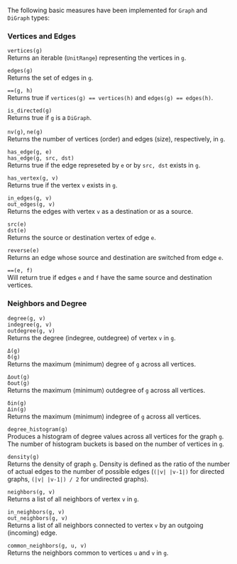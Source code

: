 The following basic measures have been implemented for `Graph` and `DiGraph`
types:

### Vertices and Edges

`vertices(g)`  
Returns an iterable (`UnitRange`) representing the vertices in `g`.

`edges(g)`  
Returns the set of edges in `g`.

`==(g, h)`  
Returns true if `vertices(g) == vertices(h)` and `edges(g) == edges(h)`.

`is_directed(g)`  
Returns true if `g` is a `DiGraph`.

`nv(g)`, `ne(g)`  
Returns the number of vertices (order) and edges (size), respectively, in `g`.

`has_edge(g, e)`  
`has_edge(g, src, dst)`  
Returns true if the edge represeted by `e` or by `src, dst` exists in `g`.

`has_vertex(g, v)`  
Returns true if the vertex `v` exists in `g`.

`in_edges(g, v)`  
`out_edges(g, v)`  
Returns the edges with vertex `v` as a destination or as a source.

`src(e)`  
`dst(e)`  
Returns the source or destination vertex of edge `e`.

`reverse(e)`  
Returns an edge whose source and destination are switched from edge `e`.

`==(e, f)`  
Will return true if edges `e` and `f` have the same source and destination
vertices.

### Neighbors and Degree

`degree(g, v)`  
`indegree(g, v)`  
`outdegree(g, v)`  
Returns the degree (indegree, outdegree) of vertex `v` in `g`.

`Δ(g)`  
`δ(g)`  
Returns the maximum (minimum) degree of `g` across all vertices.

`Δout(g)`  
`δout(g)`  
Returns the maximum (minimum) outdegree of `g` across all vertices.

`δin(g)`  
`Δin(g)`  
Returns the maximum (minimum) indegree of `g` across all vertices.

`degree_histogram(g)`  
Produces a histogram of degree values across all vertices for the graph `g`.
The number of histogram buckets is based on the number of vertices in `g`.

`density(g)`  
Returns the density of graph `g`. Density is defined as the ratio of the number
of actual edges to the number of possible edges (`(|v| |v-1|)` for directed
graphs, `(|v| |v-1|) / 2` for undirected graphs).

`neighbors(g, v)`  
Returns a list of all neighbors of vertex `v` in `g`.

`in_neighbors(g, v)`  
`out_neighbors(g, v)`  
Returns a list of all neighbors connected to vertex `v` by an outgoing
(incoming) edge.

`common_neighbors(g, u, v)`  
Returns the neighbors common to vertices `u` and `v` in `g`.
